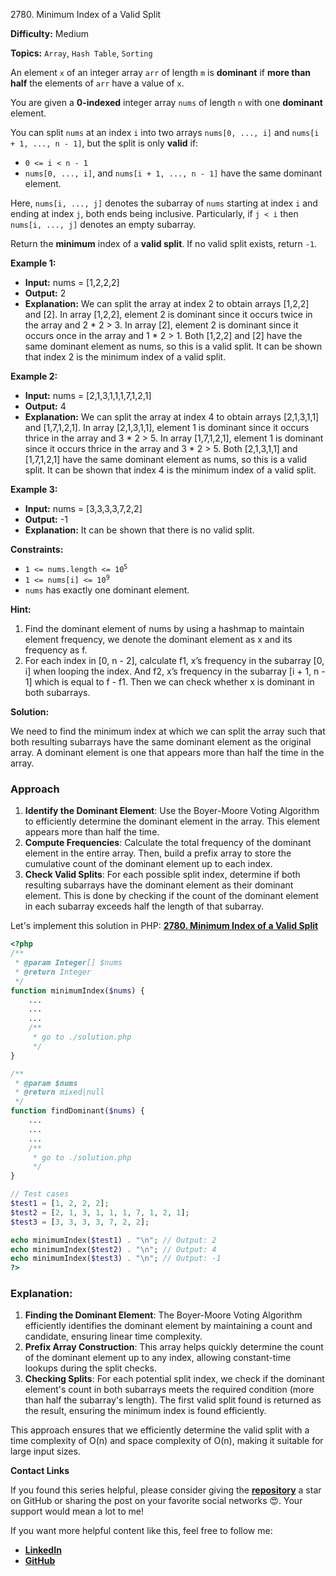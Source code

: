 2780\. Minimum Index of a Valid Split

**Difficulty:** Medium

**Topics:** `Array`, `Hash Table`, `Sorting`

An element `x` of an integer array `arr` of length `m` is **dominant** if **more than half** the elements of `arr` have a value of `x`.

You are given a **0-indexed** integer array `nums` of length `n` with one **dominant** element.

You can split `nums` at an index `i` into two arrays `nums[0, ..., i]` and `nums[i + 1, ..., n - 1]`, but the split is only **valid** if:

- `0 <= i < n - 1`
- `nums[0, ..., i]`, and `nums[i + 1, ..., n - 1]` have the same dominant element.

Here, `nums[i, ..., j]` denotes the subarray of `nums` starting at index `i` and ending at index `j`, both ends being inclusive. Particularly, if `j < i` then `nums[i, ..., j]` denotes an empty subarray.

Return the **minimum** index of a **valid split**. If no valid split exists, return `-1`.

**Example 1:**

- **Input:** nums = [1,2,2,2]
- **Output:** 2
- **Explanation:** We can split the array at index 2 to obtain arrays [1,2,2] and [2].
  In array [1,2,2], element 2 is dominant since it occurs twice in the array and 2 * 2 > 3.
  In array [2], element 2 is dominant since it occurs once in the array and 1 * 2 > 1.
  Both [1,2,2] and [2] have the same dominant element as nums, so this is a valid split.
  It can be shown that index 2 is the minimum index of a valid split.

**Example 2:**

- **Input:** nums = [2,1,3,1,1,1,7,1,2,1]
- **Output:** 4
- **Explanation:** We can split the array at index 4 to obtain arrays [2,1,3,1,1] and [1,7,1,2,1].
  In array [2,1,3,1,1], element 1 is dominant since it occurs thrice in the array and 3 * 2 > 5.
  In array [1,7,1,2,1], element 1 is dominant since it occurs thrice in the array and 3 * 2 > 5.
  Both [2,1,3,1,1] and [1,7,1,2,1] have the same dominant element as nums, so this is a valid split.
  It can be shown that index 4 is the minimum index of a valid split.


**Example 3:**

- **Input:** nums = [3,3,3,3,7,2,2]
- **Output:** -1
- **Explanation:** It can be shown that there is no valid split.



**Constraints:**

- <code>1 <= nums.length <= 10<sup>5</sup></code>
- <code>1 <= nums[i] <= 10<sup>9</sup></code>
- `nums` has exactly one dominant element.


**Hint:**
1. Find the dominant element of nums by using a hashmap to maintain element frequency, we denote the dominant element as x and its frequency as f.
2. For each index in [0, n - 2], calculate f1, x’s frequency in the subarray [0, i] when looping the index. And f2, x’s frequency in the subarray [i + 1, n - 1] which is equal to f - f1. Then we can check whether x is dominant in both subarrays.



**Solution:**

We need to find the minimum index at which we can split the array such that both resulting subarrays have the same dominant element as the original array. A dominant element is one that appears more than half the time in the array.

### Approach
1. **Identify the Dominant Element**: Use the Boyer-Moore Voting Algorithm to efficiently determine the dominant element in the array. This element appears more than half the time.
2. **Compute Frequencies**: Calculate the total frequency of the dominant element in the entire array. Then, build a prefix array to store the cumulative count of the dominant element up to each index.
3. **Check Valid Splits**: For each possible split index, determine if both resulting subarrays have the dominant element as their dominant element. This is done by checking if the count of the dominant element in each subarray exceeds half the length of that subarray.

Let's implement this solution in PHP: **[2780. Minimum Index of a Valid Split](https://github.com/mah-shamim/leet-code-in-php/tree/main/algorithms/002780-minimum-index-of-a-valid-split/solution.php)**

```php
<?php
/**
 * @param Integer[] $nums
 * @return Integer
 */
function minimumIndex($nums) {
    ...
    ...
    ...
    /**
     * go to ./solution.php
     */
}

/**
 * @param $nums
 * @return mixed|null
 */
function findDominant($nums) {
    ...
    ...
    ...
    /**
     * go to ./solution.php
     */
}

// Test cases
$test1 = [1, 2, 2, 2];
$test2 = [2, 1, 3, 1, 1, 1, 7, 1, 2, 1];
$test3 = [3, 3, 3, 3, 7, 2, 2];

echo minimumIndex($test1) . "\n"; // Output: 2
echo minimumIndex($test2) . "\n"; // Output: 4
echo minimumIndex($test3) . "\n"; // Output: -1
?>
```

### Explanation:

1. **Finding the Dominant Element**: The Boyer-Moore Voting Algorithm efficiently identifies the dominant element by maintaining a count and candidate, ensuring linear time complexity.
2. **Prefix Array Construction**: This array helps quickly determine the count of the dominant element up to any index, allowing constant-time lookups during the split checks.
3. **Checking Splits**: For each potential split index, we check if the dominant element's count in both subarrays meets the required condition (more than half the subarray's length). The first valid split found is returned as the result, ensuring the minimum index is found efficiently.

This approach ensures that we efficiently determine the valid split with a time complexity of O(n) and space complexity of O(n), making it suitable for large input sizes.

**Contact Links**

If you found this series helpful, please consider giving the **[repository](https://github.com/mah-shamim/leet-code-in-php)** a star on GitHub or sharing the post on your favorite social networks 😍. Your support would mean a lot to me!

If you want more helpful content like this, feel free to follow me:

- **[LinkedIn](https://www.linkedin.com/in/arifulhaque/)**
- **[GitHub](https://github.com/mah-shamim)**